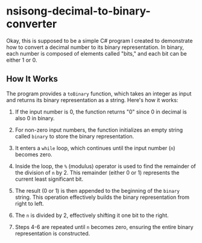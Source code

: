 # nsisong-decimal-to-binary-converter

Okay, this is supposed to be a simple C# program I created to demonstrate how to convert a decimal number to its binary representation. In binary, each number is composed of elements called "bits," and each bit can be either 1 or 0.

## How It Works

The program provides a `toBinary` function, which takes an integer as input and returns its binary representation as a string. Here's how it works:

1. If the input number is 0, the function returns "0" since 0 in decimal is also 0 in binary.

2. For non-zero input numbers, the function initializes an empty string called `binary` to store the binary representation.

3. It enters a `while` loop, which continues until the input number (`n`) becomes zero.

4. Inside the loop, the `%` (modulus) operator is used to find the remainder of the division of `n` by 2. This remainder (either 0 or 1) represents the current least significant bit.

5. The result (0 or 1) is then appended to the beginning of the `binary` string. This operation effectively builds the binary representation from right to left.

6. The `n` is divided by 2, effectively shifting it one bit to the right.

7. Steps 4-6 are repeated until `n` becomes zero, ensuring the entire binary representation is constructed.

